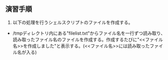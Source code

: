 ## 演習手順

1) 以下の処理を行うシェルスクリプトのファイルを作成する。  
  - /tmpディレクトリ内にある"filelist.txt"からファイル名を一行ずつ読み取り、読み取ったファイル名のファイルを作成する。作成するたびに"<<ファイル名>>を作成しました"と表示する。(<<ファイル名>>には読み取ったファイル名が入る)